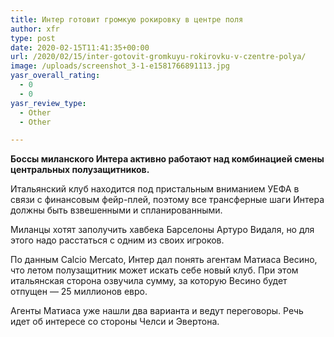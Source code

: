 ```yaml
---
title: Интер готовит громкую рокировку в центре поля
author: xfr
type: post
date: 2020-02-15T11:41:35+00:00
url: /2020/02/15/inter-gotovit-gromkuyu-rokirovku-v-czentre-polya/
image: /uploads/screenshot_3-1-e1581766891113.jpg
yasr_overall_rating:
  - 0
  - 0
yasr_review_type:
  - Other
  - Other

---
```

**Боссы миланского Интера активно работают над комбинацией смены центральных полузащитников.**

Итальянский клуб находится под пристальным вниманием УЕФА в связи с финансовым фейр-плей, поэтому все трансферные шаги Интера должны быть взвешенными и спланированными.

Миланцы хотят заполучить хавбека Барселоны Артуро Видаля, но для этого надо расстаться с одним из своих игроков.

По данным Calcio Mercato, Интер дал понять агентам Матиаса Весино, что летом полузащитник может искать себе новый клуб. При этом итальянская сторона озвучила сумму, за которую Весино будет отпущен &#8212; 25 миллионов евро.

Агенты Матиаса уже нашли два варианта и ведут переговоры. Речь идет об интересе со стороны Челси и Эвертона.